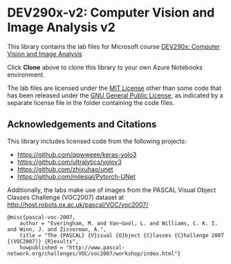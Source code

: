 # DEV290x-v2: Computer Vision and Image Analysis v2

This library contains the lab files for Microsoft course [DEV290x: Computer Vision and Image Analysis](https://www.edx.org/course/computer-vision-and-image-analysis-2)

Click **Clone** above to clone this library to your own Azure Notebooks environment.

The lab files are licensed under the [MIT License](LICENSE) other than some code that has been released under the [GNU General Public License](Mod04/01-Yolo/yolo_pytorch/LICENSE.txt), as indicated by a separate license file in the folder containing the code files.

## Acknowledgements and Citations

This library includes licensed code from the following projects:

- https://github.com/qqwweee/keras-yolo3
- https://github.com/ultralytics/yolov3
- https://github.com/zhixuhao/unet
- https://github.com/milesial/Pytorch-UNet

Additionally, the labs make use of images from the PASCAL Visual Object Classes Challenge (VOC2007) dataset at http://host.robots.ox.ac.uk/pascal/VOC/voc2007/

```
@misc{pascal-voc-2007,
	author = "Everingham, M. and Van~Gool, L. and Williams, C. K. I. and Winn, J. and Zisserman, A.",
	title = "The {PASCAL} {V}isual {O}bject {C}lasses {C}hallenge 2007 {(VOC2007)} {R}esults",
	howpublished = "http://www.pascal-network.org/challenges/VOC/voc2007/workshop/index.html"}
```